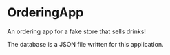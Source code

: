 # OrderingApp

An ordering app for a fake store that sells drinks!

The database is a JSON file written for this application.
